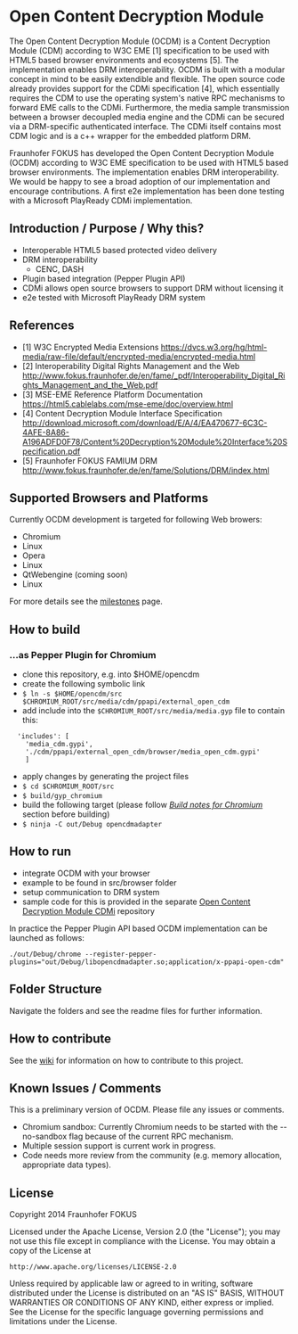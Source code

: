 # Open Content Decryption Module

The Open Content Decryption Module (OCDM) is a Content Decryption Module (CDM) according to W3C EME [1] specification to be used with HTML5 based browser environments and ecosystems [5]. The implementation enables DRM interoperability.
OCDM is built with a modular concept in mind to be easily extendible and flexible. The open source code already provides support for the CDMi specification [4], which essentially requires the CDM to use the operating system's native RPC mechanisms to forward EME calls to the CDMi.
Furthermore, the media sample transmission between a browser decoupled media engine and the CDMi can be secured via a DRM-specific authenticated interface. The CDMi itself contains most CDM logic and is a c++ wrapper for the embedded platform DRM.

Fraunhofer FOKUS has developed the Open Content Decryption Module (OCDM) according to W3C EME specification to be used with HTML5 based browser environments. The implementation enables DRM interoperability. We would be happy to see a broad adoption of our implementation and encourage contributions. A first e2e implementation has been done testing with a Microsoft PlayReady CDMi implementation.

## Introduction / Purpose / Why this?

* Interoperable HTML5 based protected video delivery
* DRM interoperability
  * CENC, DASH
* Plugin based integration (Pepper Plugin API)
* CDMi allows open source browsers to support DRM without licensing it
* e2e tested with Microsoft PlayReady DRM system

## References

* [1] W3C Encrypted Media Extensions https://dvcs.w3.org/hg/html-media/raw-file/default/encrypted-media/encrypted-media.html
* [2] Interoperability Digital Rights Management and the Web http://www.fokus.fraunhofer.de/en/fame/_pdf/Interoperability_Digital_Rights_Management_and_the_Web.pdf
* [3] MSE-EME Reference Platform Documentation https://html5.cablelabs.com/mse-eme/doc/overview.html
* [4] Content Decryption Module Interface Specification http://download.microsoft.com/download/E/A/4/EA470677-6C3C-4AFE-8A86-A196ADFD0F78/Content%20Decryption%20Module%20Interface%20Specification.pdf
* [5] Fraunhofer FOKUS FAMIUM DRM http://www.fokus.fraunhofer.de/en/fame/Solutions/DRM/index.html

## Supported Browsers and Platforms

Currently OCDM development is targeted for following Web browers:

* Chromium
 * Linux
* Opera
 * Linux
* QtWebengine (coming soon)
 * Linux

For more details see the [milestones](https://github.com/fraunhoferfokus/open-content-decryption-module/milestones) page.

## How to build

### ...as Pepper Plugin for Chromium
* clone this repository, e.g. into $HOME/opencdm
* create the following symbolic link
 * ```$ ln -s $HOME/opencdm/src $CHROMIUM_ROOT/src/media/cdm/ppapi/external_open_cdm```
* add include into the ```$CHROMIUM_ROOT/src/media/media.gyp``` file to contain this:
```
  'includes': [
    'media_cdm.gypi',
    './cdm/ppapi/external_open_cdm/browser/media_open_cdm.gypi'
    ]
```
* apply changes by generating the project files
 * ```$ cd $CHROMIUM_ROOT/src```
 * ```$ build/gyp_chromium```
* build the following target (please follow *[Build notes for Chromium](docs/build_notes_chromium.md)* section before building)
 * ```$ ninja -C out/Debug opencdmadapter```

## How to run
* integrate OCDM with your browser
 * example to be found in src/browser folder
* setup communication to DRM system
 * sample code for this is provided in the separate [Open Content Decryption Module CDMi](https://github.com/fraunhoferfokus/open-content-decryption-module-cdmi) repository

In practice the Pepper Plugin API based OCDM implementation can be launched as follows:

```
./out/Debug/chrome --register-pepper-plugins="out/Debug/libopencdmadapter.so;application/x-ppapi-open-cdm"
```

## Folder Structure

Navigate the folders and see the readme files for further information.

## How to contribute

See the [wiki](https://github.com/fraunhoferfokus/open-content-decryption-module/wiki) for information on how to contribute to this project.

## Known Issues / Comments

This is a preliminary version of OCDM. Please file any issues or comments.

* Chromium sandbox: Currently Chromium needs to be started with the --no-sandbox flag because of the current RPC mechanism.
* Multiple session support is current work in progress.
* Code needs more review from the community (e.g. memory allocation, appropriate data types).

## License

Copyright 2014 Fraunhofer FOKUS

Licensed under the Apache License, Version 2.0 (the "License");
you may not use this file except in compliance with the License.
You may obtain a copy of the License at

    http://www.apache.org/licenses/LICENSE-2.0

Unless required by applicable law or agreed to in writing, software
distributed under the License is distributed on an "AS IS" BASIS,
WITHOUT WARRANTIES OR CONDITIONS OF ANY KIND, either express or implied.
See the License for the specific language governing permissions and
limitations under the License.
